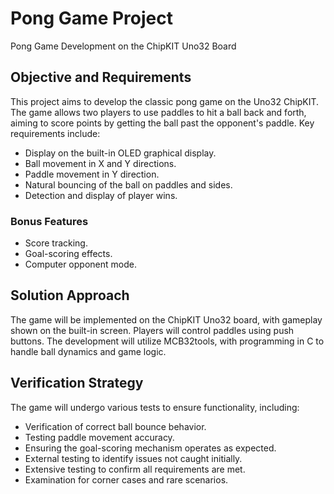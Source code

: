 # Pong Game Project
Pong Game Development on the ChipKIT Uno32 Board
## Objective and Requirements

This project aims to develop the classic pong game on the Uno32 ChipKIT. The game allows two players to use paddles to hit a ball back and forth, aiming to score points by getting the ball past the opponent's paddle. Key requirements include:

- Display on the built-in OLED graphical display.
- Ball movement in X and Y directions.
- Paddle movement in Y direction.
- Natural bouncing of the ball on paddles and sides.
- Detection and display of player wins.

### Bonus Features 

- Score tracking.
- Goal-scoring effects.
- Computer opponent mode.

## Solution Approach

The game will be implemented on the ChipKIT Uno32 board, with gameplay shown on the built-in screen. Players will control paddles using push buttons. The development will utilize MCB32tools, with programming in C to handle ball dynamics and game logic.

## Verification Strategy

The game will undergo various tests to ensure functionality, including:

- Verification of correct ball bounce behavior.
- Testing paddle movement accuracy.
- Ensuring the goal-scoring mechanism operates as expected.
- External testing to identify issues not caught initially.
- Extensive testing to confirm all requirements are met.
- Examination for corner cases and rare scenarios.
